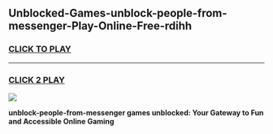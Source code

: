 
## Unblocked-Games-unblock-people-from-messenger-Play-Online-Free-rdihh
<h3>
<a href="https://premium76.site?title=unblock-people-from-messenger&ref=26A">CLICK TO PLAY</a></h3>
<hr>

<h3>
<a href="https://premium76.site?title=unblock-people-from-messenger&ref=26A">CLICK 2 PLAY</a>
  
</h3>

<a href="https://premium76.site?title=unblock-people-from-messenger&ref=26A"><img src="https://clearcache.store/games.png"></a>


**unblock-people-from-messenger games unblocked: Your Gateway to Fun and Accessible Online Gaming**
